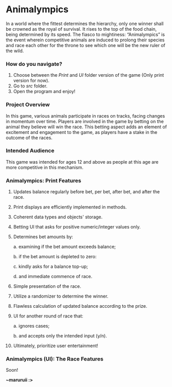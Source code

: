 # Animalympics
   In a world where the fittest determines the hierarchy, only one winner shall be crowned as the royal of survival. It rises to the top of the food chain, being determined by its speed. The fiasco to mightiness: “Animalympics” is the event wherein competitive animals are induced to prolong their species and race each other for the throne to see which one will be the new ruler of the wild.

### How do you navigate?
  1. Choose between the *Print* and *UI* folder version of the game (Only print version for now).
  2. Go to *src* folder.
  3. Open the program and enjoy!

### Project Overview

  In this game, various animals participate in races on tracks, facing changes in momentum over time. Players are involved in the game by betting on the
  animal they believe will win the race. This betting aspect adds an element of excitement and engagement to the game, as players have a stake in the outcome of the races.
  
### Intended Audience
  This game was intended for ages 12 and above as people at this age are more competitive in this mechanism.

### Animalympics: Print Features 
1. Updates balance regularly before bet, per bet, after bet, and after the race. 
2. Print displays are efficiently implemented in methods.
3. Coherent data types and objects' storage. 
4. Betting UI that asks for positive numeric/integer values only.
5. Determines bet amounts by:
   
      a. examining if the bet amount exceeds balance; 

      b. if the bet amount is depleted to zero: 

      c. kindly asks for a balance top-up; 

      d. and immediate commence of race. 

7. Simple presentation of the race. 
8. Utilize a randomizer to determine the winner.
9. Flawless calculation of updated balance according to the prize.
10. UI for another round of race that:

      a. ignores cases; 

      b. and accepts only the intended input (y/n). 

11. Ultimately, prioritize user entertainment!

### Animalympics (UI): The Race Features
Soon!

**~maruruii :>**

       
